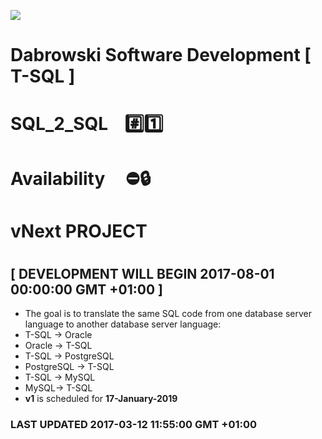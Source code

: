 <img src="https://github.com/Dabrowski-Software-Development/SoftwareDevelopment-T-SQL-3/blob/master/github_json2sql.png"></img>
# Dabrowski Software Development [ T-SQL ]
# SQL_2_SQL&nbsp;&nbsp;&nbsp;&nbsp;:hash::one:
# Availability&nbsp;&nbsp;&nbsp;&nbsp;&nbsp;:no_entry::lock:

# <strong>vNext PROJECT</strong>
#
## [ DEVELOPMENT WILL BEGIN 2017-08-01 00:00:00 GMT +01:00 ]
- The goal is to translate the same SQL code from one database server language to another database server language:
 - T-SQL -> Oracle
 - Oracle -> T-SQL
 - T-SQL -> PostgreSQL
 - PostgreSQL -> T-SQL
 - T-SQL -> MySQL
 - MySQL-> T-SQL
- <strong>v1</strong> is scheduled for <strong>17-January-2019</strong>

### <strong>LAST UPDATED 2017-03-12 11:55:00 GMT +01:00</strong>
